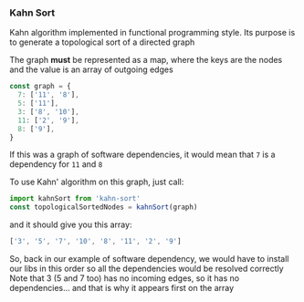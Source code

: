 ### Kahn Sort
Kahn algorithm implemented in functional programming style.
Its purpose is to generate a topological sort of a directed graph

The graph **must** be represented as a map, where the keys are the nodes and the value is an array of outgoing edges

```js
const graph = {
  7: ['11', '8'],
  5: ['11'],
  3: ['8', '10'],
  11: ['2', '9'],
  8: ['9'],
}
```
If this was a graph of software dependencies, it would mean that `7` is a dependency for `11` and `8`


To use Kahn' algorithm on this graph, just call:
```js
import kahnSort from 'kahn-sort'
const topologicalSortedNodes = kahnSort(graph)
```
and it should give you this array:

```js
['3', '5', '7', '10', '8', '11', '2', '9']
```

So, back in our example of software dependency, we would have to install our libs in this order so all the dependencies would be resolved correctly
Note that 3 (5 and 7 too) has no incoming edges, so it has no dependencies... and that is why it appears first on the array
